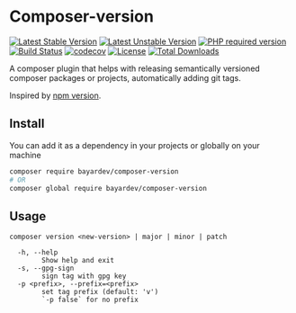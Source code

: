 # Composer-version

[![Latest Stable Version](https://poser.pugx.org/bayardev/composer-version/v/stable)](https://packagist.org/packages/bayardev/composer-version)
[![Latest Unstable Version](https://poser.pugx.org/bayardev/composer-version/v/unstable)](https://packagist.org/packages/bayardev/composer-version#dev-master)
[![PHP required version](https://img.shields.io/badge/php-~5.6%7C%3E=7.0.8-8892BF.svg)](https://github.com/bayardev/composer-version/blob/master/composer.json)
[![Build Status](https://travis-ci.org/bayardev/composer-version.svg?branch=master)](https://travis-ci.org/bayardev/composer-version)
[![codecov](https://codecov.io/gh/bayardev/composer-version/branch/master/graph/badge.svg)](https://codecov.io/gh/bayardev/composer-version)
[![License](https://poser.pugx.org/bayardev/composer-version/license)](https://github.com/bayardev/composer-version/blob/master/LICENCE)
[![Total Downloads](https://poser.pugx.org/bayardev/composer-version/downloads)](https://packagist.org/packages/bayardev/composer-version)

A composer plugin that helps with releasing semantically versioned composer packages or projects,
automatically adding git tags.

Inspired by [npm version](https://docs.npmjs.com/cli/version).

## Install

You can add it as a dependency in your projects or globally on your machine

```sh
composer require bayardev/composer-version
# OR
composer global require bayardev/composer-version
```

## Usage

```
composer version <new-version> | major | minor | patch

  -h, --help
        Show help and exit
  -s, --gpg-sign
        sign tag with gpg key
  -p <prefix>, --prefix=<prefix>
        set tag prefix (default: 'v')
        `-p false` for no prefix
```
